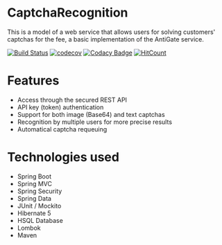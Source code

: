# CaptchaRecognition

This is a model of a web service that allows users for solving customers' captchas for the fee, a basic implementation of the AntiGate service. 

[![Build Status](https://travis-ci.org/riguron/CaptchaRecognition.svg?branch=master)](https://travis-ci.org/riguron/CaptchaRecognition)
[![codecov](https://codecov.io/gh/riguron/CaptchaRecognition/branch/master/graph/badge.svg)](https://codecov.io/gh/riguron/CaptchaRecognition)
[![Codacy Badge](https://api.codacy.com/project/badge/Grade/50ad090ee5354a598fe92ad96b7367d2)](https://www.codacy.com/manual/riguron/CaptchaRecognition?utm_source=github.com&amp;utm_medium=referral&amp;utm_content=riguron/CaptchaRecognition&amp;utm_campaign=Badge_Grade)
[![HitCount](http://hits.dwyl.io/riguron/CaptchaRecognition.svg)](http://hits.dwyl.io/riguron/CaptchaRecognition)

# Features

- Access through the secured REST API
- API key (token) authentication
- Support for both image (Base64) and text captchas
- Recognition by multiple users for more precise results
- Automatical captcha requeuing

# Technologies used

- Spring Boot
- Spring MVC
- Spring Security
- Spring Data
- JUnit / Mockito
- Hibernate 5
- HSQL Database
- Lombok
- Maven

